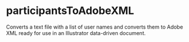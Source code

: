 # participantsToAdobeXML
Converts a text file with a list of user names and converts them to Adobe XML ready for use in an Illustrator data-driven document.
